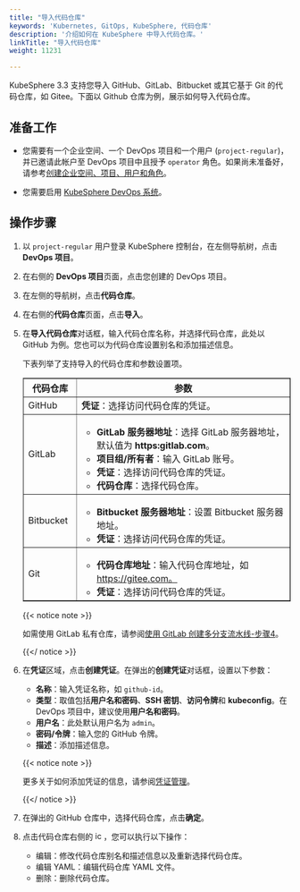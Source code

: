 ```yaml
---
title: "导入代码仓库"
keywords: 'Kubernetes, GitOps, KubeSphere, 代码仓库'
description: '介绍如何在 KubeSphere 中导入代码仓库。'
linkTitle: "导入代码仓库"
weight: 11231

---
```


KubeSphere 3.3 支持您导入 GitHub、GitLab、Bitbucket 或其它基于 Git 的代码仓库，如 Gitee。下面以 Github 仓库为例，展示如何导入代码仓库。

## 准备工作

- 您需要有一个企业空间、一个 DevOps 项目和一个用户 (`project-regular`)，并已邀请此帐户至 DevOps 项目中且授予 `operator` 角色。如果尚未准备好，请参考[创建企业空间、项目、用户和角色](../../../../quick-start/create-workspace-and-project/)。

- 您需要启用 [KubeSphere DevOps 系统](../../../../devops-user-guide/devops-overview/devops-project-management/)。

## 操作步骤

1. 以 `project-regular` 用户登录 KubeSphere 控制台，在左侧导航树，点击 **DevOps 项目**。

2. 在右侧的 **DevOps 项目**页面，点击您创建的 DevOps 项目。

3. 在左侧的导航树，点击**代码仓库**。

4. 在右侧的**代码仓库**页面，点击**导入**。

5. 在**导入代码仓库**对话框，输入代码仓库名称，并选择代码仓库，此处以 GitHub 为例。您也可以为代码仓库设置别名和添加描述信息。

   下表列举了支持导入的代码仓库和参数设置项。
   <table border="1">
     <tbody>
     	<tr>
       	<th width="20%">代码仓库</th>
         <th>参数</th>
       </tr>
       <tr>
       	<td>GitHub</td>
         <td><b>凭证</b>：选择访问代码仓库的凭证。</td>
       </tr>
       <tr>
       	<td>GitLab</td>
         <td>
           <ul>
             <li><b>GitLab 服务器地址</b>：选择 GitLab 服务器地址，默认值为 <b>https:gitlab.com</b>。</li>
             <li><b>项目组/所有者</b>：输入 GitLab 账号。</li>
             <li><b>凭证</b>：选择访问代码仓库的凭证。
             <li><b>代码仓库</b>：选择代码仓库。</li>
           </ul>
         </td>
       <tr>
       	<td>Bitbucket</td>
         <td>
           <ul>
             <li><b>Bitbucket 服务器地址</b>：设置 Bitbucket 服务器地址。</li>
             <li><b>凭证</b>：选择访问代码仓库的凭证。</li>
           </ul>
         </td>
       </tr>
       <tr>
       	<td>Git</td>
         <td>
           <ul>
             <li><b>代码仓库地址</b>：输入代码仓库地址，如 <a href="https://gitee.com">https://gitee.com。</a></li>
             <li><b>凭证</b>：选择访问代码仓库的凭证。</li>
           </ul>
         </td>
       </tr>
     </tbody>
   </table>

   {{< notice note >}}

   如需使用 GitLab 私有仓库，请参阅[使用 GitLab 创建多分支流水线-步骤4](../../../../devops-user-guide/how-to-use/pipelines/gitlab-multibranch-pipeline/)。

   {{</ notice >}}

6. 在**凭证**区域，点击**创建凭证**。在弹出的**创建凭证**对话框，设置以下参数：

   - **名称**：输入凭证名称，如 `github-id`。
   - **类型**：取值包括**用户名和密码**、**SSH 密钥**、**访问令牌**和 **kubeconfig**。在 DevOps 项目中，建议使用**用户名和密码**。
   - **用户名**：此处默认用户名为 `admin`。
   - **密码/令牌**：输入您的 GitHub 令牌。
   - **描述**：添加描述信息。

   {{< notice note >}}

   更多关于如何添加凭证的信息，请参阅[凭证管理](../../../../devops-user-guide/how-to-use/devops-settings/credential-management/)。

   {{</ notice >}}

7. 在弹出的 GitHub 仓库中，选择代码仓库，点击**确定**。

8. 点击代码仓库右侧的 <img src="/images/docs/v3.x/common-icons/three-dots.png" width="15" alt="icon" />，您可以执行以下操作：

   - 编辑：修改代码仓库别名和描述信息以及重新选择代码仓库。
   - 编辑 YAML：编辑代码仓库 YAML 文件。
   - 删除：删除代码仓库。